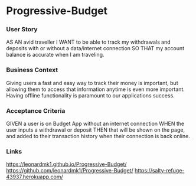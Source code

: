 # Progressive-Budget

### User Story

AS AN avid traveller I WANT to be able to track my withdrawals and deposits with or without a data/internet connection
SO THAT my account balance is accurate when I am traveling.

### Business Context

Giving users a fast and easy way to track their money is important, but allowing them to access that information anytime is even more important. Having offline functionality is paramount to our applications success.

### Acceptance Criteria

GIVEN a user is on Budget App without an internet connection
WHEN the user inputs a withdrawal or deposit
THEN that will be shown on the page, and added to their transaction history when their connection is back online.

### Links

 https://leonardmk1.github.io/Progressive-Budget/
 https://github.com/leonardmk1/Progressive-Budget/
 https://salty-refuge-43937.herokuapp.com/
